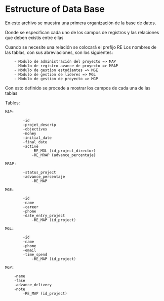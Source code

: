 # Estructure of Data Base
En este archivo se muestra una primera organización de la base de datos.

Donde se especifican cada uno de los campos de registros y las relaciones que deben existis entre ellas
  
Cuando se necesite una relación se colocará el prefijo RE
Los nombres de las tablas, con sus abreviaciones, son los siguientes:

        - Módulo de administración del proyecto => MAP
        - Módulo de registro avance de proyecto => MRAP
        - Módulo de gestion estudiantes => MGE
        - Módulo de gestion de lideres => MGL
        - Módulo de gestion de proyecto => MGP

Con esto definido se procede a mostrar los campos de cada una de las tablas


Tables:

    MAP:

            -id
            -projet_descrip
            -objectives
            -money
            -initial_date
            -final_date
            -active
                -RE_MGL (id_project_director)
                -RE_MRAP (advance_percentaje)

    MRAP:

            -status_project
            -advance_percentaje
                -RE_MAP

    MGE:

            -id
            -name
            -career
            -phone
            -date_entry_project
                -RE_MAP (id_project)

    MGL:

            -id
            -name
            -phone
            -email
            -time_spend
                -RE_MAP (id_project)

    MGP:

        -name
        -fase
        -advance_delivery
        -note
            -RE_MAP (id_project)